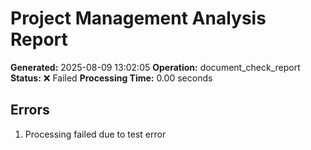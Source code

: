 # Project Management Analysis Report

**Generated:** 2025-08-09 13:02:05
**Operation:** document_check_report
**Status:** ❌ Failed
**Processing Time:** 0.00 seconds



## Errors
1. Processing failed due to test error
